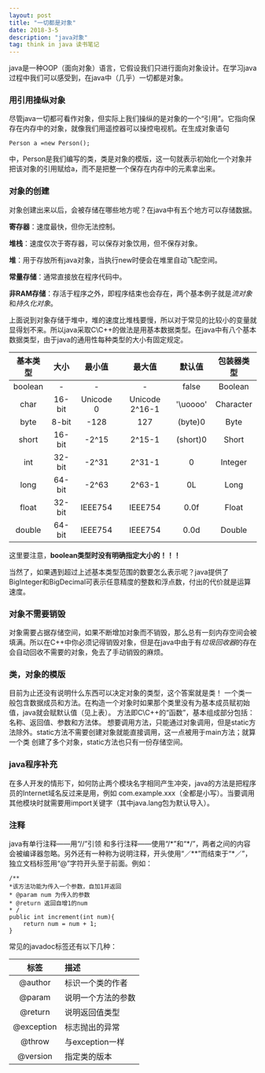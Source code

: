 ```yaml
---
layout: post
title: "一切都是对象"
date: 2018-3-5
description: "java对象"
tag: think in java 读书笔记
---  
```


   java是一种OOP（面向对象）语言，它假设我们只进行面向对象设计。在学习java过程中我们可以感受到，在java中（几乎）一切都是对象。

### 用引用操纵对象

尽管java一切都可看作对象，但实际上我们操纵的是对象的一个“引用”。它指向保存在内存中的对象，就像我们用遥控器可以操控电视机。在生成对象语句

```Person a =new Person();```

中，Person是我们编写的类，类是对象的模版，这一句就表示初始化一个对象并把该对象的引用赋给a，而不是把整一个保存在内存中的元素拿出来。

 

### 对象的创建

对象创建出来以后，会被存储在哪些地方呢？在java中有五个地方可以存储数据。

**寄存器**：速度最快，但你无法控制。

**堆栈**：速度仅次于寄存器，可以保存对象饮用，但不保存对象。

**堆**：用于存放所有java对象，当执行new时便会在堆里自动飞配空间。

**常量存储**：通常直接放在程序代码中。

**非RAM存储**：存活于程序之外，即程序结束也会存在，两个基本例子就是*流对象*和*持久化对象*。

上面说到对象存储于堆中，堆的速度比堆栈要慢，所以对于常见的比较小的变量就显得划不来。所以java采取C\C++的做法是用基本数据类型。在java中有八个基本数据类型，由于java的通用性每种类型的大小有固定规定。

| 基本类型 | 大小 | 最小值 | 最大值 | 默认值 | 包装器类型 |
|:----:|:----:|:----:|:----:|:----:|:----:|
| boolean | - | - | - | false | Boolean |
| char | 16-bit | Unicode 0 | Unicode 2^16-1 | '\uoooo' | Character |
| byte | 8-bit | -128 | 127 | (byte)0 | Byte |
| short | 16-bit | -2^15 | 2^15-1 | (short)0 | Short |
| int | 32-bit | -2^31 | 2^31-1 | 0 | Integer |
| long | 64-bit | -2^63 | 2^63-1 | 0L | Long |
| float | 32-bit | IEEE754 | IEEE754 | 0.0f | Float |
| double | 64-bit | IEEE754 | IEEE754 | 0.0d | Double |

这里要注意，**boolean类型时没有明确指定大小的！！！**

当然了，如果遇到超过上述基本类型范围的数要怎么表示呢？java提供了BigInteger和BigDecimal可表示任意精度的整数和浮点数，付出的代价就是运算速度。

### 对象不需要销毁
对象需要占据存储空间，如果不断增加对象而不销毁，那么总有一刻内存空间会被填满。所以在C++中你必须记得销毁对象，但是在java中由于有*垃圾回收器*的存在会自动回收不需要的对象，免去了手动销毁的麻烦。

### 类，对象的模版
目前为止还没有说明什么东西可以决定对象的类型，这个答案就是类！
一个类一般包含数据成员和方法。在构造一个对象时如果那个类里没有为基本成员赋初始值，java就会赋默认值（见上表）。
方法即C\C++的“函数”，基本组成部分包括：名称、返回值、参数和方法体。
想要调用方法，只能通过对象调用，但是static方法除外。static方法不需要创建对象就能直接调用，这一点被用于main方法；就算一个类 创建了多个对象，static方法也只有一份存储空间。

### java程序补充
在多人开发的情形下，如何防止两个模块名字相同产生冲突，java的方法是把程序员的Internet域名反过来是用，例如 com.example.xxx（全都是小写）。当要调用其他模块时就需要用import关键字（其中java.lang包为默认导入）。

### 注释
java有单行注释——用“//”引领 和多行注释——使用“/\*”和“\*/”，两者之间的内容会被编译器忽略。另外还有一种称为说明注释，开头使用“／\**”而结束于“\*／”，独立文档标签用“@”字符开头至于前面。例如：
```
/**
*该方法功能为传入一个参数，自加1并返回
* @param num 为传入的参数
* @return 返回自增1的num
* /
public int increment(int num){
    return num = num + 1;
}
```
常见的javadoc标签还有以下几种：

| 标签 | 描述 |
|:---:|:---|
| @author | 标识一个类的作者 |
| @param | 说明一个方法的参数 |
| @return | 说明返回值类型 |
| @exception | 标志抛出的异常 |
| @throw | 与exception一样 |
| @version | 指定类的版本 |
